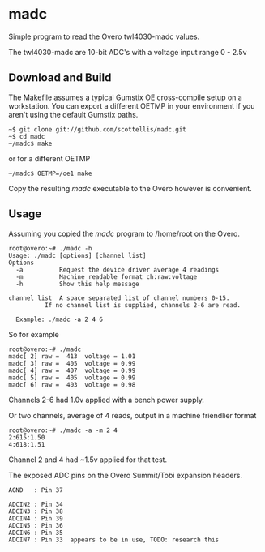   madc
=======

Simple program to read the Overo twl4030-madc values.

The twl4030-madc are 10-bit ADC's with a voltage input range 0 - 2.5v


  Download and Build
-------

The Makefile assumes a typical Gumstix OE cross-compile setup on a workstation.
You can export a different OETMP in your environment if you aren't using the 
default Gumstix paths.

	~$ git clone git://github.com/scottellis/madc.git
	~$ cd madc
	~/madc$ make

or for a different OETMP

	~/madc$ OETMP=/oe1 make


Copy the resulting *madc* executable to the Overo however is convenient.


  Usage
-------

Assuming you copied the *madc* program to /home/root on the Overo.

	root@overo:~# ./madc -h
	Usage: ./madc [options] [channel list]
	Options
	  -a          Request the device driver average 4 readings
	  -m          Machine readable format ch:raw:voltage
	  -h          Show this help message

	channel list  A space separated list of channel numbers 0-15.
		      If no channel list is supplied, channels 2-6 are read.

	  Example: ./madc -a 2 4 6


So for example

	root@overo:~# ./madc   
	madc[ 2] raw =  413  voltage = 1.01
	madc[ 3] raw =  405  voltage = 0.99
	madc[ 4] raw =  407  voltage = 0.99
	madc[ 5] raw =  405  voltage = 0.99
	madc[ 6] raw =  403  voltage = 0.98

Channels 2-6 had 1.0v applied with a bench power supply.


Or two channels, average of 4 reads, output in a machine friendlier format 

	root@overo:~# ./madc -a -m 2 4   
	2:615:1.50
	4:618:1.51

Channel 2 and 4 had ~1.5v applied for that test.


The exposed ADC pins on the Overo Summit/Tobi expansion headers.

	AGND   : Pin 37

	ADCIN2 : Pin 34
	ADCIN3 : Pin 38
	ADCIN4 : Pin 39
	ADCIN5 : Pin 36
	ADCIN6 : Pin 35
	ADCIN7 : Pin 33  appears to be in use, TODO: research this


